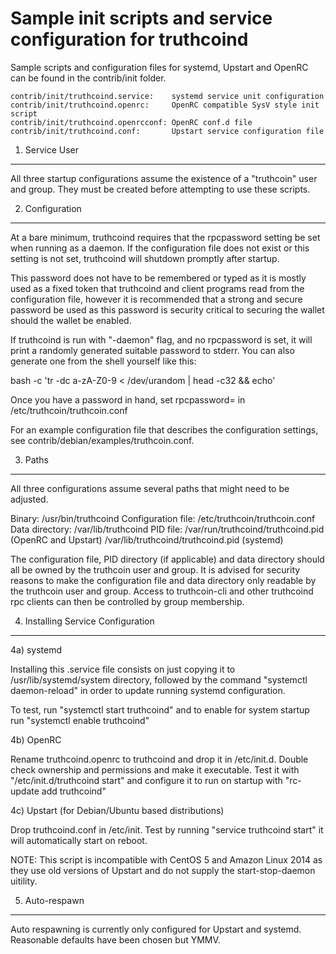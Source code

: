 Sample init scripts and service configuration for truthcoind
==========================================================

Sample scripts and configuration files for systemd, Upstart and OpenRC
can be found in the contrib/init folder.

    contrib/init/truthcoind.service:    systemd service unit configuration
    contrib/init/truthcoind.openrc:     OpenRC compatible SysV style init script
    contrib/init/truthcoind.openrcconf: OpenRC conf.d file
    contrib/init/truthcoind.conf:       Upstart service configuration file

1. Service User
---------------------------------

All three startup configurations assume the existence of a "truthcoin" user
and group.  They must be created before attempting to use these scripts.

2. Configuration
---------------------------------

At a bare minimum, truthcoind requires that the rpcpassword setting be set
when running as a daemon.  If the configuration file does not exist or this
setting is not set, truthcoind will shutdown promptly after startup.

This password does not have to be remembered or typed as it is mostly used
as a fixed token that truthcoind and client programs read from the configuration
file, however it is recommended that a strong and secure password be used
as this password is security critical to securing the wallet should the
wallet be enabled.

If truthcoind is run with "-daemon" flag, and no rpcpassword is set, it will
print a randomly generated suitable password to stderr.  You can also
generate one from the shell yourself like this:

bash -c 'tr -dc a-zA-Z0-9 < /dev/urandom | head -c32 && echo'

Once you have a password in hand, set rpcpassword= in /etc/truthcoin/truthcoin.conf

For an example configuration file that describes the configuration settings, 
see contrib/debian/examples/truthcoin.conf.

3. Paths
---------------------------------

All three configurations assume several paths that might need to be adjusted.

Binary:              /usr/bin/truthcoind
Configuration file:  /etc/truthcoin/truthcoin.conf
Data directory:      /var/lib/truthcoind
PID file:            /var/run/truthcoind/truthcoind.pid (OpenRC and Upstart)
                     /var/lib/truthcoind/truthcoind.pid (systemd)

The configuration file, PID directory (if applicable) and data directory
should all be owned by the truthcoin user and group.  It is advised for security
reasons to make the configuration file and data directory only readable by the
truthcoin user and group.  Access to truthcoin-cli and other truthcoind rpc clients
can then be controlled by group membership.

4. Installing Service Configuration
-----------------------------------

4a) systemd

Installing this .service file consists on just copying it to
/usr/lib/systemd/system directory, followed by the command
"systemctl daemon-reload" in order to update running systemd configuration.

To test, run "systemctl start truthcoind" and to enable for system startup run
"systemctl enable truthcoind"

4b) OpenRC

Rename truthcoind.openrc to truthcoind and drop it in /etc/init.d.  Double
check ownership and permissions and make it executable.  Test it with
"/etc/init.d/truthcoind start" and configure it to run on startup with
"rc-update add truthcoind"

4c) Upstart (for Debian/Ubuntu based distributions)

Drop truthcoind.conf in /etc/init.  Test by running "service truthcoind start"
it will automatically start on reboot.

NOTE: This script is incompatible with CentOS 5 and Amazon Linux 2014 as they
use old versions of Upstart and do not supply the start-stop-daemon uitility.

5. Auto-respawn
-----------------------------------

Auto respawning is currently only configured for Upstart and systemd.
Reasonable defaults have been chosen but YMMV.


